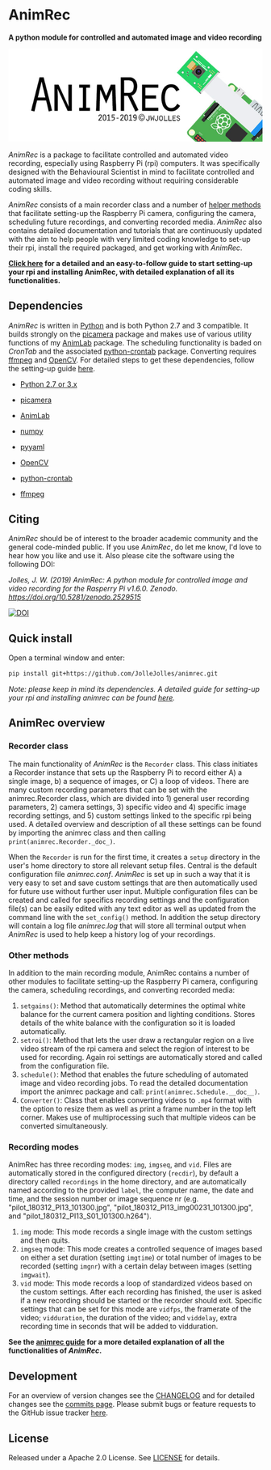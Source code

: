 # AnimRec
**A python module for controlled and automated image and video recording**

![logo](https://github.com/JolleJolles/animrec/blob/master/animrec-logo.jpg)

*AnimRec* is a package to facilitate controlled and automated video recording, especially using  Raspberry Pi (rpi) computers. It was specifically designed with the Behavioural Scientist in mind to facilitate controlled and automated image and video recording without requiring considerable coding skills.

*AnimRec* consists of a main recorder class and a number of [helper methods](#othmethods) that facilitate setting-up the Raspberry Pi camera, configuring the camera, scheduling future recordings, and converting recorded media. *AnimRec* also contains detailed documentation and tutorials that are continuously updated with the aim to help people with very limited coding knowledge to set-up their rpi, install the required packaged, and get working with *AnimRec*.

**[Click here](https://github.com/JolleJolles/animrec/tree/master/animrec-guide.md) for a detailed and an easy-to-follow guide to start setting-up your rpi and installing AnimRec, with detailed explanation of all its functionalities.**

Dependencies
------------
*AnimRec* is written in [Python](http://www.python.org) and is both Python 2.7 and 3 compatible. It builds strongly on the [picamera](http://picamera.readthedocs.io/) package and makes use of various utility functions of my [AnimLab](https://github.com/JolleJolles/animlab) package. The scheduling functionality is baded on *CronTab* and the associated [python-crontab](https://pypi.org/project/python-crontab/) package. Converting requires [ffmpeg](https://www.ffmpeg.org) and [OpenCV](http://opencv.org/). For detailed steps to get these dependencies, follow the setting-up guide [here](https://github.com/JolleJolles/animrec/tree/master/animrec-guide.md).

- [Python 2.7 or 3.x](http://www.python.org)

- [picamera](http://picamera.readthedocs.io/)

- [AnimLab](https://github.com/JolleJolles/animlab)

- [numpy](http://www.numpy.org/)

- [pyyaml](https://pyyaml.org)

- [OpenCV](http://opencv.org/)

- [python-crontab](https://pypi.org/project/python-crontab/)

- [ffmpeg](https://www.ffmpeg.org)

Citing
------------
*AnimRec* should be of interest to the broader academic community and the general code-minded public. If you use *AnimRec*, do let me know, I'd love to hear how you like and use it. Also please cite the software using the following DOI:

*Jolles, J. W. (2019) AnimRec: A python module for controlled image and video recording for the Rasperry Pi v1.6.0. Zenodo. https://doi.org/10.5281/zenodo.2529515*

[![DOI](https://zenodo.org/badge/163422997.svg)](https://zenodo.org/badge/latestdoi/163422997)


<a name="install"></a>Quick install
------------

Open a terminal window and enter:

```bash
pip install git+https://github.com/JolleJolles/animrec.git
```

*Note: please keep in mind its dependencies. A detailed guide for setting-up your rpi and installing animrec can be found [here](https://github.com/JolleJolles/animrec/tree/master/animrec-guide.md).*


AnimRec overview
------------

### Recorder class
The main functionality of *AnimRec* is the `Recorder` class. This class initiates a Recorder instance that sets up the Raspberry Pi to record either A) a single image, b) a sequence of images, or C) a loop of videos. There are many custom recording parameters that can be set with the animrec.Recorder class, which are divided into 1) general user recording parameters, 2) camera settings, 3) specific video and 4) specific image recording settings, and 5) custom settings linked to the specific rpi being used. A detailed overview and description of all these settings can be found by importing the animrec class and then calling `print(animrec.Recorder._doc_)`.

When the `Recorder` is run for the first time, it creates a `setup` directory in the user's home directory to store all relevant setup files. Central is the default configuration file *animrec.conf*. *AnimRec* is set up in such a way that it is very easy to set and save custom settings that are then automatically used for future use without further user input. Multiple configuration files can be created and called for specifics recording settings and the configuration file(s) can be easily edited with any text editor as well as updated from the command line with the `set_config()` method. In addition the setup directory will contain a log file *animrec.log* that will store all terminal output when *AnimRec* is used to help keep a history log of your recordings.

### <a name="othmethods"></a>Other methods
In addition to the main recording module, AnimRec contains a number of other modules to facilitate setting-up the Raspberry Pi camera, configuring the camera, scheduling recordings, and converting recorded media:

1. `setgains()`: Method that automatically determines the optimal white balance for the current camera position and lighting conditions. Stores details of the white balance with the configuration so it is loaded automatically.
2. `setroi()`: Method that lets the user draw a rectangular region on a live video stream of the rpi camera and select the region of interest to be used for recording. Again roi settings are automatically stored and called from the configuration file.
3. `schedule()`: Method that enables the future scheduling of automated image and video recording jobs. To read the detailed documentation import the animrec package and call: `print(animrec.Schedule.__doc__)`.
4. `Converter()`: Class that enables converting videos to `.mp4` format with the option to resize them as well as print a frame number in the top left corner. Makes use of multiprocessing such that multiple videos can be converted simultaneously.

### Recording modes
AnimRec has three recording modes: `img`, `imgseq`, and `vid`. Files are automatically stored in the configured directory (`recdir`), by default a directory called `recordings` in the home directory, and are automatically named according to the provided `label`, the computer name, the date and time, and the session number or image sequence nr (e.g. "pilot\_180312\_PI13\_101300.jpg", "pilot\_180312\_PI13\_img00231_101300.jpg", and "pilot\_180312\_PI13\_S01\_101300.h264").

1. `img` mode: This mode records a single image with the custom settings and then quits.
2. `imgseq` mode: This mode creates a controlled sequence of images based on either a set duration (setting `imgtime`) or total number of images to be recorded (setting `imgnr`) with a certain delay between images (setting `imgwait`).
3. `vid` mode: This mode records a loop of standardized videos based on the custom settings. After each recording has finished, the user is asked if a new recording should be started or the recorder should exit. Specific settings that can be set for this mode are `vidfps`, the framerate of the video; `vidduration`, the duration of the video; and `viddelay`, extra recording time in seconds that will be added to vidduration.

**See the [animrec guide](https://github.com/JolleJolles/animrec/tree/master/animrec-guide.md) for a more detailed explanation of all the functionalities of *AnimRec*.**

Development
--------
For an overview of version changes see the [CHANGELOG](https://github.com/JolleJolles/animrec/blob/master/CHANGELOG) and for detailed changes see the [commits page](https://github.com/JolleJolles/animrec/commits/). Please submit bugs or feature requests to the GitHub issue tracker [here](https://github.com/JolleJolles/animrec/issues).

License
--------
Released under a Apache 2.0 License. See [LICENSE](https://github.com/JolleJolles/animrec/blob/master/LICENSE) for details.
